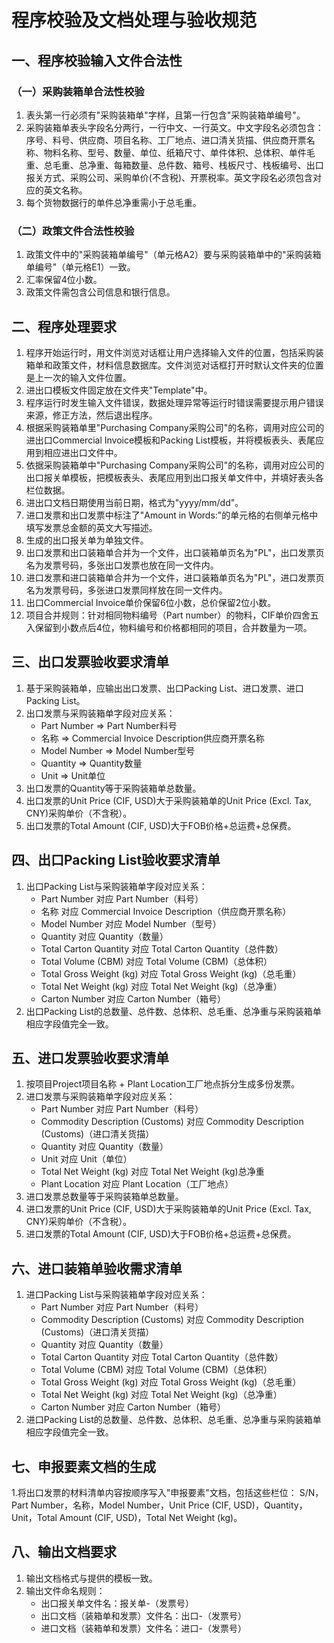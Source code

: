 # 程序校验及文档处理与验收规范
## 一、程序校验输入文件合法性
### （一）采购装箱单合法性校验
1. 表头第一行必须有"采购装箱单"字样，且第一行包含"采购装箱单编号"。
2. 采购装箱单表头字段名分两行，一行中文、一行英文。中文字段名必须包含：序号、料号、供应商、项目名称、工厂地点、进口清关货描、供应商开票名称、物料名称、型号、数量、单位、纸箱尺寸、单件体积、总体积、单件毛重、总毛重、总净重、每箱数量、总件数、箱号、栈板尺寸、栈板编号、出口报关方式、采购公司、采购单价(不含税)、开票税率。英文字段名必须包含对应的英文名称。
3. 每个货物数据行的单件总净重需小于总毛重。

### （二）政策文件合法性校验
1. 政策文件中的"采购装箱单编号"（单元格A2）要与采购装箱单中的"采购装箱单编号"（单元格E1）一致。
2. 汇率保留4位小数。
3. 政策文件需包含公司信息和银行信息。

## 二、程序处理要求
1. 程序开始运行时，用文件浏览对话框让用户选择输入文件的位置，包括采购装箱单和政策文件，材料信息数据库。文件浏览对话框打开时默认文件夹的位置是上一次的输入文件位置。
2. 进出口模板文件固定放在文件夹"Template"中。
3. 程序运行时发生输入文件错误，数据处理异常等运行时错误需要提示用户错误来源，修正方法，然后退出程序。
3. 根据采购装箱单里"Purchasing Company采购公司"的名称，调用对应公司的进出口Commercial Invoice模板和Packing List模板，并将模板表头、表尾应用到相应进出口文件中。
4. 依据采购装箱单中"Purchasing Company采购公司"的名称，调用对应公司的出口报关单模板，把模板表头、表尾应用到出口报关单文件中，并填好表头各栏位数据。
5. 进出口文档日期使用当前日期，格式为"yyyy/mm/dd"。
7. 进口发票和出口发票中标注了"Amount in Words:"的单元格的右侧单元格中填写发票总金额的英文大写描述。
8. 生成的出口报关单为单独文件。
9. 出口发票和出口装箱单合并为一个文件，出口装箱单页名为"PL"，出口发票页名为发票号码，多张出口发票也放在同一文件内。
10. 进口发票和进口装箱单合并为一个文件，进口装箱单页名为"PL"，进口发票页名为发票号码，多张进口发票同样放在同一文件内。
11. 出口Commercial Invoice单价保留6位小数，总价保留2位小数。
12. 项目合并规则：针对相同物料编号（Part number）的物料，CIF单价四舍五入保留到小数点后4位，物料编号和价格都相同的项目，合并数量为一项。

## 三、出口发票验收要求清单
1. 基于采购装箱单，应输出出口发票、出口Packing List、进口发票、进口Packing List。
2. 出口发票与采购装箱单字段对应关系：
    - Part Number => Part Number料号
    - 名称 => Commercial Invoice Description供应商开票名称
    - Model Number => Model Number型号
    - Quantity => Quantity数量
    - Unit => Unit单位
3. 出口发票的Quantity等于采购装箱单总数量。
4. 出口发票的Unit Price (CIF, USD)大于采购装箱单的Unit Price (Excl. Tax, CNY)采购单价（不含税）。
5. 出口发票的Total Amount (CIF, USD)大于FOB价格+总运费+总保费。

## 四、出口Packing List验收要求清单
1. 出口Packing List与采购装箱单字段对应关系：
    - Part Number 对应 Part Number（料号）
    - 名称 对应 Commercial Invoice Description（供应商开票名称）
    - Model Number 对应 Model Number（型号）
    - Quantity 对应 Quantity（数量）
    - Total Carton Quantity 对应 Total Carton Quantity（总件数）
    - Total Volume (CBM) 对应 Total Volume (CBM)（总体积）
    - Total Gross Weight (kg) 对应 Total Gross Weight (kg)（总毛重）
    - Total Net Weight (kg) 对应 Total Net Weight (kg)（总净重）
    - Carton Number 对应 Carton Number（箱号）
2. 出口Packing List的总数量、总件数、总体积、总毛重、总净重与采购装箱单相应字段值完全一致。

## 五、进口发票验收要求清单
1. 按项目Project项目名称 + Plant Location工厂地点拆分生成多份发票。
2. 进口发票与采购装箱单字段对应关系：
    - Part Number 对应 Part Number（料号）
    - Commodity Description (Customs) 对应 Commodity Description (Customs)（进口清关货描）
    - Quantity 对应 Quantity（数量）
    - Unit 对应 Unit（单位）
    - Total Net Weight (kg) 对应 Total Net Weight (kg)总净重
    - Plant Location 对应 Plant Location（工厂地点）
3. 进口发票总数量等于采购装箱单总数量。
4. 进口发票的Unit Price (CIF, USD)大于采购装箱单的Unit Price (Excl. Tax, CNY)采购单价（不含税）。
5. 进口发票的Total Amount (CIF, USD)大于FOB价格+总运费+总保费。

## 六、进口装箱单验收需求清单
1. 进口Packing List与采购装箱单字段对应关系：
    - Part Number 对应 Part Number（料号）
    - Commodity Description (Customs) 对应 Commodity Description (Customs)（进口清关货描）
    - Quantity 对应 Quantity（数量）
    - Total Carton Quantity 对应 Total Carton Quantity（总件数）
    - Total Volume (CBM) 对应 Total Volume (CBM)（总体积）
    - Total Gross Weight (kg) 对应 Total Gross Weight (kg)（总毛重）
    - Total Net Weight (kg) 对应 Total Net Weight (kg)（总净重）
    - Carton Number 对应 Carton Number（箱号）
2. 进口Packing List的总数量、总件数、总体积、总毛重、总净重与采购装箱单相应字段值完全一致。
## 七、申报要素文档的生成
1.将出口发票的材料清单内容按顺序写入"申报要素"文档，包括这些栏位：
    S/N，Part Number，名称，Model Number，Unit Price (CIF, USD)，Quantity，Unit，Total Amount (CIF, USD)，Total Net Weight (kg)。
## 八、输出文档要求
1. 输出文档格式与提供的模板一致。
2. 输出文件命名规则：
    - 出口报关单文件名：报关单-（发票号）
    - 出口文档（装箱单和发票）文件名：出口-（发票号）
    - 进口文档（装箱单和发票）文件名：进口-（发票号）